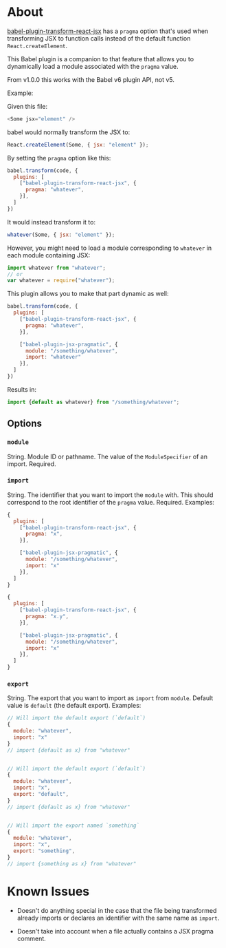 # About

[babel-plugin-transform-react-jsx](https://www.npmjs.com/package/babel-plugin-transform-react-jsx) has a `pragma` option that's used when transforming JSX to function calls instead of the default function `React.createElement`.

This Babel plugin is a companion to that feature that allows you to dynamically load a module associated with the `pragma` value.

From v1.0.0 this works with the Babel v6 plugin API, not v5.

Example:

Given this file:

```js
<Some jsx="element" />
```

babel would normally transform the JSX to:

```js
React.createElement(Some, { jsx: "element" });
```

By setting the `pragma` option like this:

```js
babel.transform(code, {
  plugins: [
    ["babel-plugin-transform-react-jsx", {
      pragma: "whatever",
    }],
  ]
})
```

It would instead transform it to:

```js
whatever(Some, { jsx: "element" });
```

However, you might need to load a module corresponding to `whatever` in each module containing JSX:

```js
import whatever from "whatever";
// or
var whatever = require("whatever");
```

This plugin allows you to make that part dynamic as well:

```js
babel.transform(code, {
  plugins: [
    ["babel-plugin-transform-react-jsx", {
      pragma: "whatever",
    }],

    ["babel-plugin-jsx-pragmatic", {
      module: "/something/whatever",
      import: "whatever"
    }],
  ]
})
```

Results in:

```js
import {default as whatever} from "/something/whatever";
```

## Options

### `module`

String. Module ID or pathname. The value of the `ModuleSpecifier` of an import. Required.

### `import`

String. The identifier that you want to import the `module` with. This should correspond to the root identifier of the `pragma` value. Required. Examples:

```js
{
  plugins: [
    ["babel-plugin-transform-react-jsx", {
      pragma: "x",
    }],

    ["babel-plugin-jsx-pragmatic", {
      module: "/something/whatever",
      import: "x"
    }],
  ]
}

{
  plugins: [
    ["babel-plugin-transform-react-jsx", {
      pragma: "x.y",
    }],

    ["babel-plugin-jsx-pragmatic", {
      module: "/something/whatever",
      import: "x"
    }],
  ]
}
```

### `export`

String. The export that you want to import as `import` from `module`. Default value is `default` (the default export). Examples:

```js
// Will import the default export (`default`)
{
  module: "whatever",
  import: "x"
}
// import {default as x} from "whatever"


// Will import the default export (`default`)
{
  module: "whatever",
  import: "x",
  export: "default",
}
// import {default as x} from "whatever"


// Will import the export named `something`
{
  module: "whatever",
  import: "x",
  export: "something",
}
// import {something as x} from "whatever"
```

# Known Issues

* Doesn't do anything special in the case that the file being transformed
  already imports or declares an identifier with the same name as `import`.

* Doesn't take into account when a file actually contains a JSX pragma comment.
